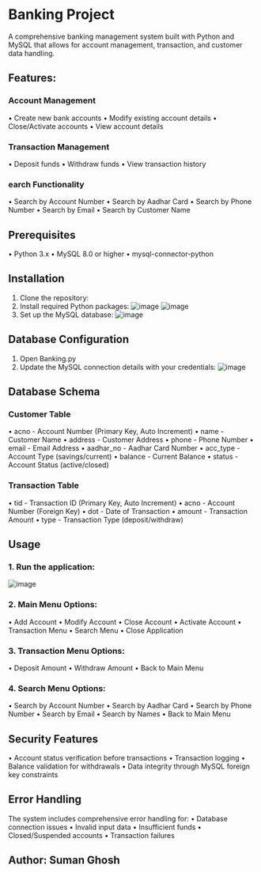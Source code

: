 # Banking Project
A comprehensive banking management system built with Python and MySQL that allows for account management, transaction, and customer data handling.
## Features:
### Account Management 
•	Create new bank accounts
•	Modify existing account details
•	Close/Activate accounts
•	View account details
### Transaction Management 
•	Deposit funds
•	Withdraw funds
•	View transaction history
### earch Functionality 
•	Search by Account Number
•	Search by Aadhar Card
•	Search by Phone Number
•	Search by Email
•	Search by Customer Name

## Prerequisites
•	Python 3.x
•	MySQL 8.0 or higher
•	mysql-connector-python

## Installation
1.	Clone the repository:
3.	Install required Python packages:
    ![image](https://github.com/user-attachments/assets/54352a3d-068d-4f53-a645-bc4147a692c2)
  	![image](https://github.com/user-attachments/assets/aede7e9f-fe8f-4de2-8b1b-3ab926ffa07e)
3.	Set up the MySQL database:
   ![image](https://github.com/user-attachments/assets/a4e9746b-5e08-43a1-a164-ea61c22d9e76)

## Database Configuration
1.	Open Banking.py
2.	Update the MySQL connection details with your credentials:
   ![image](https://github.com/user-attachments/assets/15b5049a-56d0-4c19-90fa-c43eee228b78)

## Database Schema
### Customer Table
•	acno - Account Number (Primary Key, Auto Increment)
•	name - Customer Name
•	address - Customer Address
•	phone - Phone Number
•	email - Email Address
•	aadhar_no - Aadhar Card Number
•	acc_type - Account Type (savings/current)
•	balance - Current Balance
•	status - Account Status (active/closed)

### Transaction Table
•	tid - Transaction ID (Primary Key, Auto Increment)
•	acno - Account Number (Foreign Key)
•	dot - Date of Transaction
•	amount - Transaction Amount
•	type - Transaction Type (deposit/withdraw)

## Usage
### 1.	Run the application:
![image](https://github.com/user-attachments/assets/9ea17346-5ae1-4bed-a83a-efb2726c079c)
### 2.	Main Menu Options: 
•	Add Account
•	Modify Account
•	Close Account
•	Activate Account
•	Transaction Menu
•	Search Menu
•	Close Application
### 3.	Transaction Menu Options: 
•	Deposit Amount
•	Withdraw Amount
•	Back to Main Menu
### 4.	Search Menu Options: 
•	Search by Account Number
•	Search by Aadhar Card
•	Search by Phone Number
•	Search by Email
•	Search by Names
•	Back to Main Menu

## Security Features
•	Account status verification before transactions
•	Transaction logging
•	Balance validation for withdrawals
•	Data integrity through MySQL foreign key constraints

## Error Handling
The system includes comprehensive error handling for:
•	Database connection issues
•	Invalid input data
•	Insufficient funds
•	Closed/Suspended accounts
•	Transaction failures

## Author: Suman Ghosh
